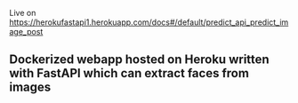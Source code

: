 Live on https://herokufastapi1.herokuapp.com/docs#/default/predict_api_predict_image_post

## Dockerized webapp hosted on Heroku written with FastAPI which can extract faces from images
